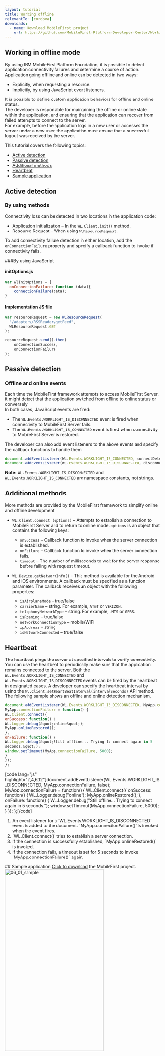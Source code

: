 ```yaml
---
layout: tutorial
title: Working offline
relevantTo: [cordova]
downloads:
  - name: Download MobileFirst project
    url: https://github.com/MobileFirst-Platform-Developer-Center/WorkingOffline
---
```


## Working in offline mode
By using IBM MobileFirst Platform Foundation, it is possible to detect application connectivity failures and determine a course of action.  
Application going offline and online can be detected in two ways:

* Explicitly, when requesting a resource.
* Implicitly, by using JavaScript event listeners.

It is possible to define custom application behaviors for offline and online status.  
The developer is responsible for maintaining the offline or online state within the application, and ensuring that the application can recover from failed attempts to connect to the server.  
For example, before the application logs in a new user or accesses the server under a new user, the application must ensure that a successful logout was received by the server.  

This tutorial covers the following topics:

* [Active detection](#active-detection)
* [Passive detection](#passive-detection)
* [Additional methods](#additional-methods)
* [Heartbeat](#heartbeat)
* [Sample application](#sample-application)

## Active detection
### By using methods
Connectivity loss can be detected in two locations in the application code:

* Application initialization – In the `WL.Client.init()` method.
* Resource Request – When using `WLResourceRequest`.

To add connectivity failure detection in either location, add the `onConnectionFailure` property and specify a callback function to invoke if connectivity fails.

###By using JavaScript
#### initOptions.js

```javascript
var wlInitOptions = {
  onConnectionFailure: function (data){
    connectionFailure(data);
}
```

#### Implementation JS file

``` javascript
var resourceRequest = new WLResourceRequest(
  "/adapters/RSSReader/getFeed",
  WLResourceRequest.GET
);

resourceRequest.send().then(
    onConnectionSuccess,
    onConnectionFailure
);
```

## Passive detection
### Offline and online events
Each time the MobileFirst framework attempts to access MobileFirst Server, it might detect that the application switched from offline to online status or conversely.  
In both cases, JavaScript events are fired:

* The `WL.Events.WORKLIGHT_IS_DISCONNECTED` event is fired when connectivity to MobileFirst Server fails.
* The `WL.Events.WORKLIGHT_IS_CONNECTED` event is fired when connectivity to MobileFirst Server is restored.

The developer can also add event listeners to the above events and specify the callback functions to handle them.

```javascript
document.addEventListener(WL.Events.WORKLIGHT_IS_CONNECTED, connectDetected, false);
document.addEventListener(WL.Events.WORKLIGHT_IS_DISCONNECTED, disconnectDetected, false);
```

**Note:** `WL.Events.WORKLIGHT_IS_DISCONNECTED` and `WL.Events.WORKLIGHT_IS_CONNECTED` are namespace constants, not strings.

## Additional methods
More methods are provided by the MobileFirst framework to simplify online and offline development:

* `WL.Client.connect (options)` – Attempts to establish a connection to MobileFirst Server and to return to online mode. `options` is an object that contains the following keys:
  * `onSuccess` – Callback function to invoke when the server connection is established.
  * `onFailure` – Callback function to invoke when the server connection fails.
  * `timeout` – The number of milliseconds to wait for the server response before failing with request timeout.

* `WL.Device.getNetworkInfo()` - This method is available for the Android and iOS environments.
    A callback must be specified as a function parameter. The callback receives an object with the following properties:
  * `isAirplaneMode` – true/false
  * `carrierName` – string. For example, `AT&T` or `VERIZON`.
  * `telephonyNetworkType` – string. For example, `UMTS` or `GPRS`.
  * `isRoaming` – true/false
  * `networkConnectionType` – mobile/WiFi
  * `ipAddress` – string
  * `isNetworkConnected` – true/false

## Heartbeat
The heartbeat pings the server at specified intervals to verify connectivity.
You can use the heartbeat to periodically make sure that the application remains connected to the server.
Both the `WL.Events.WORKLIGHT_IS_CONNECTED` and `WL.Events.WORKLIGHT_IS_DISCONNECTED` events can be fired by the heartbeat in designated cases.
A developer can specify the heartbeat interval by using the `WL.Client.setHeartBeatInterval(intervalSeconds)` API method.
The following sample shows an offline and online detection mechanism.

```javascript
document.addEventListener(WL.Events.WORKLIGHT_IS_DISCONNECTED, MyApp.connectionFailure, false);
MyApp.connectionFailure = function() {
WL.Client.connect({
onSuccess: function() {
WL.Logger.debug(&quot;online&quot;);
MyApp.onlineRestored();
},
onFailure: function() {
WL.Logger.debug(&quot;Still offline... Trying to connect again in 5
seconds.&quot;);
window.setTimeout(MyApp.connectionFailure, 5000);
}
});
};
```

[code lang="js" highlight="2,4,6,12"]document.addEventListener(WL.Events.WORKLIGHT_IS_DISCONNECTED,
MyApp.connectionFailure, false);
MyApp.connectionFailure = function() {
    WL.Client.connect({
        onSuccess: function() {
            WL.Logger.debug(&quot;online&quot;);
            MyApp.onlineRestored();
        },
        onFailure: function() {
            WL.Logger.debug(&quot;Still offline... Trying to connect again in 5
            seconds.&quot;);
            window.setTimeout(MyApp.connectionFailure, 5000);
        }
    });
};[/code]
<ol>
<li>An event listener for a `WL.Events.WORKLIGHT_IS_DISCONNECTED` event is added to the document. `MyApp.connectionFailure()` is invoked when the event fires.</li>
<li>`WL.Client.connect()` tries to establish a server connection.</li>
<li>If the connection is successfully established, `MyApp.onlineRestored()` is invoked.</li>
<li>If the connection fails, a timeout is set for 5 seconds to invoke `MyApp.connectionFailure()` again.</li>
</ol>
## Sample application
<a href="https://github.com/MobileFirst-Platform-Developer-Center/WorkingOffline" target="_blank">Click to download</a> the MobileFirst project.
<a href="https://developer.ibm.com/mobilefirstplatform/wp-content/uploads/sites/32/2014/12/06_01_sample.png"><img src="{{ site.baseurl }}/assets/backup/06_01_sample.png" alt="06_01_sample" width="320" height="590" class="aligncenter size-full wp-image-9839" /></a>
